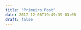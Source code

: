 ```yaml
---
title: "Primeiro Post"
date: 2017-12-06T19:49:39-03:00
draft: false
---
```

<script src="https://d3js.org/d3.v4.min.js"></script>

<div class="container">
    <style>
     .chart rect {
          fill: steelblue;
    }

</style>
    <div class="row mychart" id="chart">
</div>
</div>

<script type="text/javascript">
    var alturaSVG = 500,
        larguraSVG = 960;

    var	margin = {top: 10, right: 20, bottom:30, left: 45},
          larguraVis = larguraSVG - margin.left - margin.right,
          alturaVis = alturaSVG - margin.top - margin.bottom;


    function desenhaVis(data) {
        //criando o "container"/"esqueleto" do gráfico
        var grafico = d3.select('#chart')
            .append("svg") 
                .attr('width', larguraVis + margin.left + margin.right)
                .attr('height', alturaVis + margin.top + margin.bottom)
            .append('g')
                .attr('transform', 'translate(' +  margin.left + ',' + margin.top + ')');

        //escalas
        var x = d3.scaleBand().domain(data.map((data, indice) => data.horario_inicial)).range([0, larguraVis]);
        var y = d3.scaleLinear().domain([0, 1000]).range([alturaVis, 0]);

        //dados mostrados
        grafico.selectAll('g')
            .data(data)
            .enter()
            .append('rect')
                .attr('x', d => x(d.horario_inicial))   
                .attr('width', x.bandwidth()) 
                .attr('y', d => y(d.carros))
                .attr('height', (d) => alturaVis - y(d.carros));

        //eixos
        grafico.append("g")
            .attr("class", "x axis")
            .attr("transform", "translate(0," + alturaVis + ")")
            .call(d3.axisBottom(x)); 
        grafico.append('g')
            .attr('transform', 'translate(0,0)')
            .call(d3.axisLeft(y));  
        grafico.append("text")
            .attr("transform", "translate(-30," + (alturaVis + margin.top)/2 + ") rotate(-90)")
            .text("Frequencia");
      }

    d3.csv('../dados/dados.csv', function(data) {
        desenhaVis(data);
    });
 </script>

</div>

